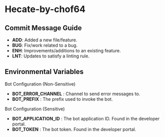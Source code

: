 # Hecate-by-chof64

## Commit Message Guide

- **ADD**: Added a new file/feature.
- **BUG**: Fix/work related to a bug.
- **ENH**: Improvements/additions to an existing feature.
- **LNT**: Updates to satisfy a linting rule.

## Environmental Variables

Bot Configuration (Non-Sensitive)

- **BOT_ERROR_CHANNEL** : Channel to send error messages to.
- **BOT_PREFIX** : The prefix used to invoke the bot.

Bot Configuration (Sensitive)

- **BOT_APPLICATION_ID** : The bot application ID. Found in the developer portal.
- **BOT_TOKEN** : The bot token. Found in the developer portal.
